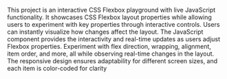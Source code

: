 This project is an interactive CSS Flexbox playground with live JavaScript functionality. It showcases CSS Flexbox layout properties while allowing users to experiment with key properties through interactive controls. Users can instantly visualize how changes affect the layout. The JavaScript component provides the interactivity and real-time updates as users adjust Flexbox properties. Experiment with flex direction, wrapping, alignment, item order, and more, all while observing real-time changes in the layout. The responsive design ensures adaptability for different screen sizes, and each item is color-coded for clarity